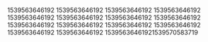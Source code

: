 1539563646192
1539563646192
1539563646192
1539563646192
1539563646192
1539563646192
1539563646192
1539563646192
1539563646192
1539563646192
1539563646192
1539563646192
1539563646192
1539563646192
15395636461921539570583719